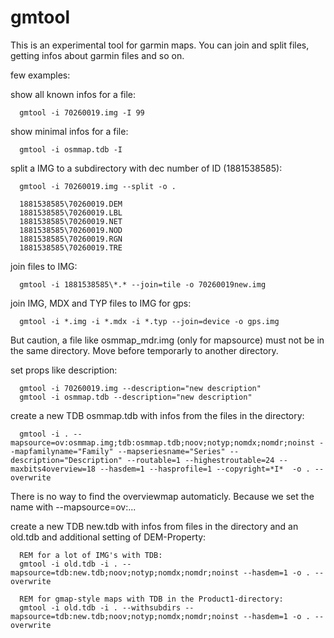 # gmtool
This is an experimental tool for garmin maps. You can join and split files, getting infos about garmin files and so on.

few examples:

show all known infos for a file:
      
      gmtool -i 70260019.img -I 99
   
show minimal infos for a file:
      
      gmtool -i osmmap.tdb -I

split a IMG to a subdirectory with dec number of ID (1881538585):
      
      gmtool -i 70260019.img --split -o .
   
      1881538585\70260019.DEM
      1881538585\70260019.LBL
      1881538585\70260019.NET
      1881538585\70260019.NOD
      1881538585\70260019.RGN
      1881538585\70260019.TRE

join files to IMG:
      
      gmtool -i 1881538585\*.* --join=tile -o 70260019new.img

join IMG, MDX and TYP files to IMG for gps:
   
      gmtool -i *.img -i *.mdx -i *.typ --join=device -o gps.img

But caution, a file like osmmap_mdr.img (only for mapsource) must not be in the same directory. Move before temporarly to another directory.

set props like description:

      gmtool -i 70260019.img --description="new description"
      gmtool -i osmmap.tdb --description="new description"

create a new TDB osmmap.tdb with infos from the files in the directory:

      gmtool -i . --mapsource=ov:osmmap.img;tdb:osmmap.tdb;noov;notyp;nomdx;nomdr;noinst --mapfamilyname="Family" --mapseriesname="Series" --description="Description" --routable=1 --highestroutable=24 --maxbits4overview=18 --hasdem=1 --hasprofile=1 --copyright=*I*  -o . --overwrite

There is no way to find the overviewmap automaticly. Because we set the name with --mapsource=ov:...

create a new TDB new.tdb with infos from files in the directory and an old.tdb and additional setting of DEM-Property:

      REM for a lot of IMG's with TDB:
      gmtool -i old.tdb -i . --mapsource=tdb:new.tdb;noov;notyp;nomdx;nomdr;noinst --hasdem=1 -o . --overwrite
   
      REM for gmap-style maps with TDB in the Product1-directory:
      gmtool -i old.tdb -i . --withsubdirs --mapsource=tdb:new.tdb;noov;notyp;nomdx;nomdr;noinst --hasdem=1 -o . --overwrite
      
   
